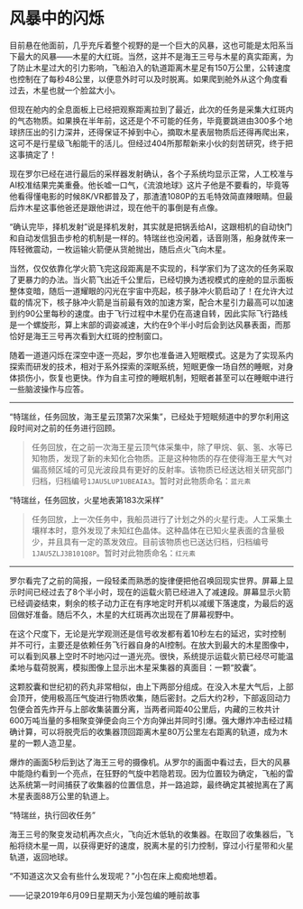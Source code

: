 # 风暴中的闪烁

目前悬在他面前，几乎充斥着整个视野的是一个巨大的风暴，这也可能是太阳系当下最大的风暴——木星的大红斑。当然，这并不是海王三号与木星的真实距离，为了防止木星过大的引力影响，飞船泊入的轨道距离木星足有150万公里，公转速度也控制在了每秒48公里，以便意外时可以及时脱离。如果爬到舱外从这个角度看过去，木星也就一个脸盆大小。

但现在舱内的全息面板上已经把观察距离拉到了最近，此次的任务是采集大红斑内的气态物质。如果换在半年前，这还是个不可能的任务，毕竟要跳进由300多个地球挤压出的引力深井，还得保证不掉到中心，摘取木星表层物质后还得再爬出来，这可不是行星级飞船能干的活儿。但经过404所那帮新来小伙的刻苦研究，终于把这事搞定了！

现在罗尔已经在进行最后的采样器发射确认，各个子系统均显示正常，人工校准与AI校准结果完美重叠。他长嘘一口气，《流浪地球》这片子他是不要看的，毕竟等他看得懂电影的时候8K/VR都普及了，那渣渣1080P的五毛特效简直辣眼睛。但最后炸木星这事他爸还是跟他讲过，现在他干的事倒是有点像。

“确认完毕，择机发射”说是择机发射，其实就是把锅丢给AI，这跟相机的自动快门和自动发信狙击步枪的机制是一样的。特瑞丝也没闲着，话音刚落，船身就传来一阵轻微震动，一枚运输火箭便从货舱抛出，随后点火飞向木星。

当然，仅仅依靠化学火箭飞完这段距离是不实现的，科学家们为了这次的任务采取了更暴力的办法。当火箭飞出近千公里后，已经切换为透视模式的座舱的显示面板整体变暗，随后一道耀眼的闪光在宇宙中亮起，核子脉冲火箭启动了！在允许大过载的情况下，核子脉冲火箭是当前最有效的加速方案，配合木星引力最高可以加速到约90公里每秒的速度。由于飞行过程中木星仍在高速自转，因此实际飞行路线是一个螺旋形，算上末部的调姿减速，大约在9个半小时后会到达风暴表面，而那恰好是海王三号再次看到大红斑的控制窗口。

随着一道道闪烁在深空中逐一亮起，罗尔也准备进入短眠模式。这是为了实现系内探索而研发的技术，相对于系外探索的深眠系统，短眠更像一场自然的睡眠，对身体损伤小，恢复也更快。作为自主可控的睡眠机制，短眠者甚至可以在睡眠中进行一些脑波操作与应答。

---

“特瑞丝，任务回放，海王星云顶第7次采集”，已经处于短眠频道中的罗尔利用这段时间对之前的任务进行回顾。

> 任务回放，在之前一次海王星云顶气体采集中，除了甲烷、氨、氢、水等已知物质，发现了新的未知化合物质。正是这种物质的存在使得海王星大气对偏高频区域的可见光波段具有更好的反射率。该物质已经送达相关研究部门归档，归档编号`1JAU5LUP1UBEAIA3`。暂时对此物质命名：`蓝元素`

“特瑞丝，任务回放，火星地表第183次采样”

> 任务回放，上一次任务中，我船员进行了计划之外的火星行走。人工采集土壤样本时，意外发现了未知红色晶体。这种晶体在已知火星表面的含量极少，并且具有一定的蒸发效应。目前该物质也已送达归档，归档编号`1JAU5ZLJ3B101Q8P`。暂时对此物质命名：`红元素`

---

罗尔看完了之前的简报，一段轻柔而熟悉的旋律便把他召唤回现实世界。屏幕上显示时间已经过去了8个半小时，现在的运载火箭已经进入了减速段。屏幕显示火箭已经调姿结束，剩余的核子动力正在有序地定时开机以减缓下落速度，为最后的返回做好准备。随后不久，木星的大红斑再次出现在了屏幕视野中。

在这个尺度下，无论是光学观测还是信号收发都有着10秒左右的延迟，实时控制并不可行，主要还是依赖任务飞行器自身的AI控制。在放大到最大的木星图像中，可以看到风暴上空时不时地闪过一道光亮。很快，系统提示运载火箭已经尽可能温柔地与载荷脱离，模拟图像上显示出木星采集器的真面目：一颗“胶囊”。

这颗胶囊和世纪初的药丸非常相似，由上下两部分组成。在没入木星大气后，上部会顶开，使用极高压气旋进行物质收集，随后密封。之后大约2秒，下部返回动力包便会首先炸开与上部收集装置分离，当两者间距40公里后，内藏的三枚共计600万吨当量的多相聚变弹便会向三个方向弹出并同时引爆。强大爆炸冲击经过精确计算，可以将脱壳后的收集器顶回距离木星80万公里左右距离的轨道，成为木星的一颗人造卫星。

爆炸的画面5秒后到达了海王三号的摄像机。从罗尔的画面中看过去，巨大的风暴中能隐约看到一个亮点，在狂野的气旋中若隐若现。因为位置较为确定，飞船的雷达系统第一时间捕获了收集器的位置信息，并一路追踪，最终确定其被抛离在了离木星表面88万公里的轨道上。

“特瑞丝，执行回收任务”

海王三号的聚变发动机再次点火，飞向近木低轨的收集器。在取回了收集器后，飞船将绕木星一周，以获得更好的速度，脱离木星的引力控制，穿过小行星带和火星轨道，返回地球。

“不知道这次又会有些什么发现呢？”小包在床上痴痴地想着。

——记录2019年6月09日星期天为小笼包编的睡前故事
